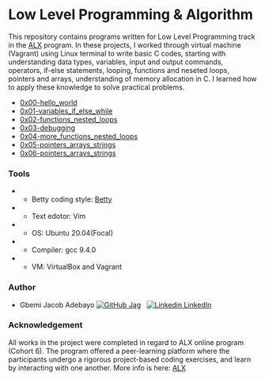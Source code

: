 # Low Level Programming & Algorithm

This repository contains programs written for Low Level Programming track in the [ALX](https://www.alxafrica.com/) program. In these projects, I worked through virtual machine (Vagrant) using Linux terminal to write basic C codes, starting with understanding data types, variables, input and output commands, operators, if-else statements, looping, functions and neseted loops, pointers and arrays, understanding of memory allocation in C.  I learned how to apply these knowledge to solve practical problems.

- [0x00-hello_world](https://github.com/jacobgbemi/alx-low_level_programming/tree/master/0x00-hello_world)
- [0x01-variables_if_else_while](https://github.com/jacobgbemi/alx-low_level_programming/tree/master/0x01-variables_if_else_while)
- [0x02-functions_nested_loops](https://github.com/jacobgbemi/alx-low_level_programming/tree/master/0x02-functions_nested_loops)
- [0x03-debugging](https://github.com/jacobgbemi/alx-low_level_programming/tree/master/0x03-debugging)
- [0x04-more_functions_nested_loops](https://github.com/jacobgbemi/alx-low_level_programming/tree/master/0x04-more_functions_nested_loops)
- [0x05-pointers_arrays_strings](https://github.com/jacobgbemi/alx-low_level_programming/tree/master/0x05-pointers_arrays_strings)
- [0x06-pointers_arrays_strings](https://github.com/jacobgbemi/alx-low_level_programming/tree/master/0x06-pointers_arrays_strings)


### Tools
- - Betty coding style: [Betty](https://github.com/holbertonschool/Betty/wiki)
- - Text edotor: Vim
- - OS: Ubuntu 20.04(Focal)
- - Compiler: gcc 9.4.0
- - VM: VirtualBox and Vagrant

### Author
* Gbemi Jacob Adebayo [![GitHub](https://i.stack.imgur.com/tskMh.png) Jag](https://www.github.com/jacobgbemi) &nbsp; [![Linkedin](https://i.stack.imgur.com/gVE0j.png) LinkedIn](https://www.linkedin.com/in/gbemi-jacob-adebayo)

### Acknowledgement
All works in the project were completed in regard to ALX online program (Cohort 6). The program offered a peer-learning platform where the participants undergo a rigorous project-based coding exercises, and learn by interacting with one another. More info is here: [ALX](https://www.alxafrica.com/)
